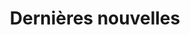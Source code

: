 ---
title: "Dernières nouvelles"
draft: false
# page title background image
bg_image: "images/backgrounds/page-title.jpg"
# meta description
description : "ceci est une description meta"
---